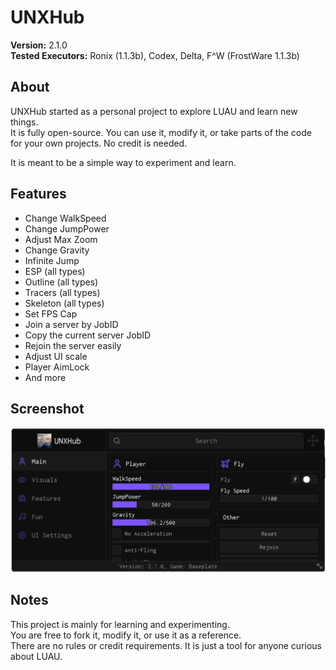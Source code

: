 # UNXHub

**Version:** 2.1.0  
**Tested Executors:** Ronix (1.1.3b), Codex, Delta, F^W (FrostWare 1.1.3b)

## About

UNXHub started as a personal project to explore LUAU and learn new things.  
It is fully open-source. You can use it, modify it, or take parts of the code for your own projects. No credit is needed.  

It is meant to be a simple way to experiment and learn.

## Features

- Change WalkSpeed  
- Change JumpPower  
- Adjust Max Zoom  
- Change Gravity  
- Infinite Jump  
- ESP (all types)  
- Outline (all types)  
- Tracers (all types)  
- Skeleton (all types)  
- Set FPS Cap  
- Join a server by JobID  
- Copy the current server JobID  
- Rejoin the server easily  
- Adjust UI scale  
- Player AimLock  
- And more

## Screenshot

![UNXHub](https://github.com/not-gato/UNX/raw/refs/heads/main/Modules/v2/Other/Screen0.png)

## Notes

This project is mainly for learning and experimenting.  
You are free to fork it, modify it, or use it as a reference.  
There are no rules or credit requirements. It is just a tool for anyone curious about LUAU.
